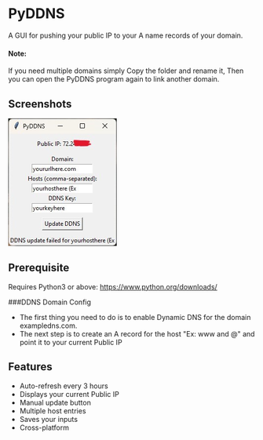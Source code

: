 # PyDDNS
A GUI for pushing your public IP to your A name records of your domain.

#### Note: 
If you need multiple domains simply Copy the folder and rename it, Then you can open the PyDDNS program again to link another domain.

## Screenshots
<img src="./screenshot.jpg">

## Prerequisite 
Requires Python3 or above:
https://www.python.org/downloads/

###DDNS Domain Config
- The first thing you need to do is to enable Dynamic DNS for the domain exampledns.com.  
- The next step is to create an A record for the host "Ex: www and @" and point it to your current Public IP

## Features
- Auto-refresh every 3 hours
- Displays your current Public IP
- Manual update button
- Multiple host entries
- Saves your inputs
- Cross-platform
